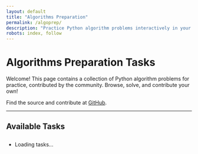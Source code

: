 ```yaml
---
layout: default
title: "Algorithms Preparation"
permalink: /algoprep/
description: "Practice Python algorithm problems interactively in your browser. Browse, solve, and contribute new tasks."
robots: index, follow
---
```


# Algorithms Preparation Tasks

Welcome! This page contains a collection of Python algorithm problems for practice, contributed by the community.
Browse, solve, and contribute your own!

Find the source and contribute at [GitHub](https://github.com/viktor-shcherb/viktor-shcherb.github.io).

<hr>

## Available Tasks

<ul id="task-list" style="margin-top:2em;"><li>Loading tasks...</li></ul>

<script>
  window.taskFiles = [
    {% assign algoprep_jsons = site.static_files | where: "extname", ".json" %}
    {% assign files = algoprep_jsons | where_exp: "file", "file.path contains '/algoprep/'" %}
    {% for file in files %}
      "{{ file.name | replace: '.json', '' }}"{% unless forloop.last %},{% endunless %}
    {% endfor %}
  ];
</script>
<script type="module">
  import { renderTaskList } from '/assets/js/algoprep-list.js';
  // Wait for DOM and data
  function safe() {
    if (window.taskFiles && document.getElementById('task-list')) {
      renderTaskList(window.taskFiles);
    } else {
      setTimeout(safe, 30);
    }
  }
  if (document.readyState === 'complete' || document.readyState === 'interactive') {
    safe();
  } else {
    document.addEventListener('DOMContentLoaded', safe);
  }
</script>

